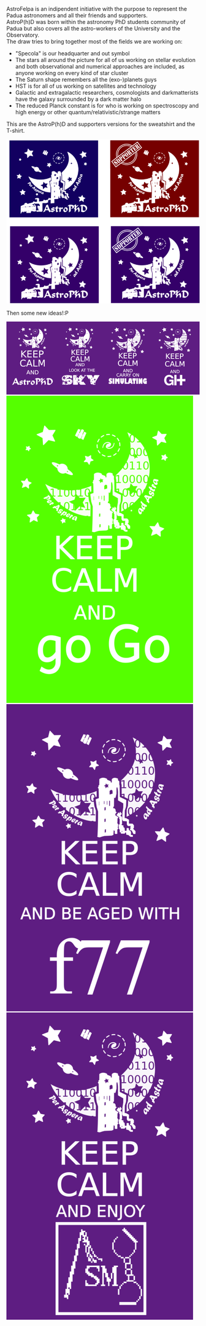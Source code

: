<!-- 
.. link: 
.. description: 
.. tags: 
.. date: 2013/08/22 10:42:45
.. title: AstroFelpa
.. slug: astrofelpa
-->



AstroFelpa is an indipendent initiative with the purpose to represent
the Padua astronomers and all their friends and supporters.    
AstroP(h)D was born within the astronomy PhD students community of Padua but
also covers all the astro-workers of the University and the Observatory.    
The draw tries to bring together most of the fields we are working on:

* "Specola" is our headquarter and out symbol
* The stars all around the picture for all of us working on stellar evolution and both observational
and numerical approaches are included, as anyone working on every kind of star cluster
* The Saturn shape remembers all the (exo-)planets guys
* HST is for all of us working on satellites and technology
* Galactic and extragalactic researchers, cosmologists and darkmatterists have
the galaxy surrounded by a dark matter halo
* The reduced Planck constant is for who is working on spectroscopy and high energy or other 
quantum/relativistic/strange matters

This are the AstroP(h)D and supporters versions for the sweatshirt and the T-shirt.    
    

![AstroFelpe](../../files/AstroFelpa/AstroFelpa.png)
    
    
Then some new ideas!:P
    
    

<img alt="AstroFelpe" src="../../files/AstroFelpa/keepCalmAnd.png"></br>
<img alt="AstroFelpe" src="../../files/AstroFelpa/goGo.png"></br>
<img alt="AstroFelpe" src="../../files/AstroFelpa/f77.png"></br>
<img alt="AstroFelpe" src="../../files/AstroFelpa/goSM.png">

<!--![AstroFelpe](../../files/AstroFelpa/keepCalmAnd.png) 
![AstroFelpe](../../files/AstroFelpa/goGo.png) 
![AstroFelpe](../../files/AstroFelpa/f77.png)   
![AstroFelpe](../../files/AstroFelpa/goSM.png)    >
        
<a rel="license" href="http://creativecommons.org/licenses/by-nc-nd/3.0/deed.en_US"><img alt="Creative Commons License" style="border-width:0" src="http://i.creativecommons.org/l/by-nc-nd/3.0/88x31.png" /></a><br /><span xmlns:dct="http://purl.org/dc/terms/" href="http://purl.org/dc/dcmitype/StillImage" property="dct:title" rel="dct:type">AstroFelpa</span> by <a xmlns:cc="http://creativecommons.org/ns#" href="brunettoziosi.eu" property="cc:attributionName" rel="cc:attributionURL">BrunettoZiosi</a> is licensed under a <a rel="license" href="http://creativecommons.org/licenses/by-nc-nd/3.0/deed.en_US">Creative Commons Attribution-NonCommercial-NoDerivs 3.0 Unported License</a>.<br />Permissions beyond the scope of this license may be available at <a xmlns:cc="http://creativecommons.org/ns#" href="www.brunettoziosi.eu/stories/research/astrofelpa.html" rel="cc:morePermissions">www.brunettoziosi.eu/stories/research/astrofelpa.html</a>.






